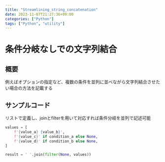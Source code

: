 ```yaml
---
title: "Streamlining_string_concatenation"
date: 2023-11-07T21:27:36+09:00
categories: ["Python"]
tags: ["Python", "utility"]
---
```

# 条件分岐なしでの文字列結合

## 概要

例えばオプションの指定など、複数の条件を並列に並べながら文字列結合させたい場合の方法を記載する

## サンプルコード

リストで定義し、joinとfilterを用いて対応すれば条件分岐を並列で記述可能

```python
values = [
    f'{value_a} {value_b}',
    f'{value_c}' if condition_a else None,
    f'{value_d}' if condition_b else None,
]

result = ' '.join(filter(None, values))
```